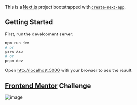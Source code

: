 This is a [Next.js](https://nextjs.org/) project bootstrapped with [`create-next-app`](https://github.com/vercel/next.js/tree/canary/packages/create-next-app).

## Getting Started

First, run the development server:

```bash
npm run dev
# or
yarn dev
# or
pnpm dev
```

Open [http://localhost:3000](http://localhost:3000) with your browser to see the result.

## [Frontend Mentor](https://www.frontendmentor.io/challenges/password-generator-app-Mr8CLycqjh) Challenge
![image](https://github.com/uxelexx/password-generator/assets/101667706/4e496dbb-7758-47e5-95e8-0aedd7f04ab1)
